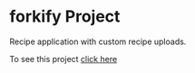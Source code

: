 # forkify Project

Recipe application with custom recipe uploads.

To see this project [click here](https://forkify-full.netlify.app/)

